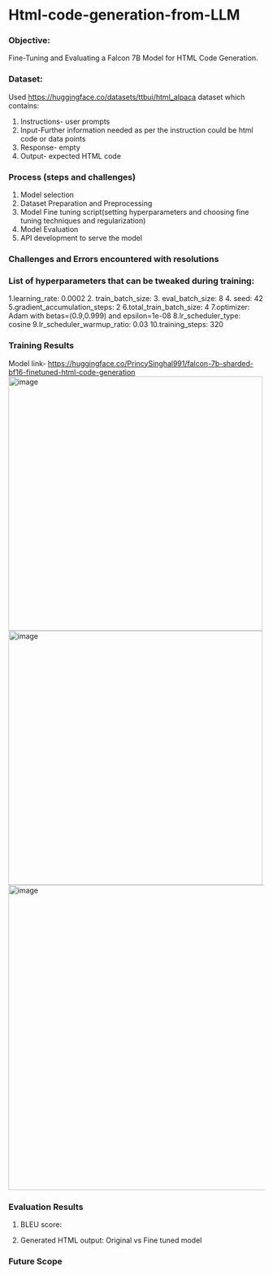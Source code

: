 # Html-code-generation-from-LLM


### Objective: 
Fine-Tuning and Evaluating a Falcon 7B Model for HTML Code Generation. 

### Dataset:
Used https://huggingface.co/datasets/ttbui/html_alpaca dataset which contains:
1. Instructions- user prompts
2. Input-Further information needed as per the instruction could be html code or data points 
3. Response- empty 
4. Output- expected HTML code


### Process (steps and challenges) 
1. Model selection
2. Dataset Preparation and Preprocessing 
3. Model Fine tuning script(setting hyperparameters and choosing fine tuning techniques and regularization) 
4. Model Evaluation
5. API development to serve the model

### Challenges and Errors encountered with resolutions 




### List of hyperparameters that can be tweaked during training: 
1.learning_rate: 0.0002
2. train_batch_size:
3. eval_batch_size: 8
4. seed: 42
5.gradient_accumulation_steps: 2
6.total_train_batch_size: 4
7.optimizer: Adam with betas=(0.9,0.999) and epsilon=1e-08
8.lr_scheduler_type: cosine
9.lr_scheduler_warmup_ratio: 0.03
10.training_steps: 320

### Training Results
Model link- https://huggingface.co/PrincySinghal991/falcon-7b-sharded-bf16-finetuned-html-code-generation
<img width="500" alt="image" src="https://github.com/PrincySinghal/Html-code-generation-from-LLM/assets/87893594/1b43ccd7-10ad-4962-b30c-5859973b681e">
<img width="500" alt="image" src="https://github.com/PrincySinghal/Html-code-generation-from-LLM/assets/87893594/dbffede6-3aa2-42c5-8683-a2f43b8d4d1f">
<img width="600" alt="image" src="https://github.com/PrincySinghal/Html-code-generation-from-LLM/assets/87893594/21b88108-3fc1-403f-b861-e66f76f24d9b">


### Evaluation Results
1. BLEU score: 

2. Generated HTML output:
Original vs Fine tuned model 


### Future Scope 





